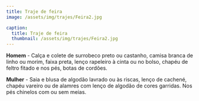 ```yaml
---
title: Traje de feira
image: /assets/img/trajes/Feira2.jpg

caption:
  title: Traje de feira
  thumbnail: /assets/img/trajes/Feira2.jpg
---
```



**Homem** - Calça e colete de surrobeco preto ou castanho, camisa branca de linho ou morim, faixa preta, lenço rapeleiro à cinta ou no bolso, chapéu de feltro fitado e nos pés, botas de cordões.

**Mulher** - Saia e blusa de algodão lavrado ou às riscas, lenço de cachené, chapéu vareiro ou de alamres com lenço de algodão de cores garridas. Nos pés chinelos com ou sem meias.
